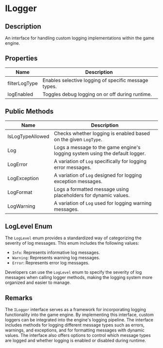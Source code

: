 # ILogger

## Description

An interface for handling custom logging implementations within the game engine.

## Properties

| **Name**        | **Description**                                      |
|-----------------|------------------------------------------------------|
| filterLogType   | Enables selective logging of specific message types. |
| logEnabled      | Toggles debug logging on or off during runtime.     |

## Public Methods

| **Name**                  | **Description**                                                                              |
|---------------------------|----------------------------------------------------------------------------------------------|
| IsLogTypeAllowed          | Checks whether logging is enabled based on the given `LogType`.                              |
| Log                       | Logs a message to the game engine's logging system using the default logger.                |
| LogError                  | A variation of `Log` specifically for logging error messages.                                |
| LogException              | A variation of `Log` designed for logging exception messages.                                 |
| LogFormat                 | Logs a formatted message using placeholders for dynamic values.                               |
| LogWarning                | A variation of `Log` used for logging warning messages.                                       |

## LogLevel Enum

The `LogLevel` enum provides a standardized way of categorizing the severity of log messages. This enum includes the following values:

- `Info`: Represents informative log messages.
- `Warning`: Represents warning log messages.
- `Error`: Represents error log messages.

Developers can use the `LogLevel` enum to specify the severity of log messages when calling logger methods, making the logging system more organized and easier to manage.

## Remarks

The `ILogger` interface serves as a framework for incorporating logging functionality into the game engine. By implementing this interface, custom loggers can be integrated into the engine's logging pipeline. The interface includes methods for logging different message types such as errors, warnings, and exceptions, and for formatting messages with dynamic values. The interface also offers options to control which message types are logged and whether logging is enabled or disabled during runtime.
